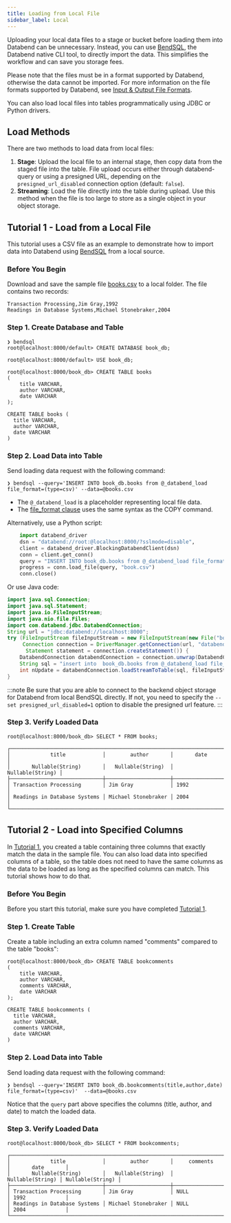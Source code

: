 ```yaml
---
title: Loading from Local File
sidebar_label: Local
---
```


Uploading your local data files to a stage or bucket before loading them into Databend can be unnecessary. Instead, you can use [BendSQL](../../30-sql-clients/00-bendsql/index.md), the Databend native CLI tool, to directly import the data. This simplifies the workflow and can save you storage fees.

Please note that the files must be in a format supported by Databend, otherwise the data cannot be imported. For more information on the file formats supported by Databend, see [Input & Output File Formats](/sql/sql-reference/file-format-options).

You can also load local files into tables programmatically using JDBC or Python drivers.

## Load Methods

There are two methods to load data from local files:

1. **Stage**: Upload the local file to an internal stage, then copy data from the staged file into the table. File upload occurs either through databend-query or using a presigned URL, depending on the `presigned_url_disabled` connection option (default: `false`).
2. **Streaming**: Load the file directly into the table during upload. Use this method when the file is too large to store as a single object in your object storage.


## Tutorial 1 - Load from a Local File

This tutorial uses a CSV file as an example to demonstrate how to import data into Databend using [BendSQL](../../30-sql-clients/00-bendsql/index.md) from a local source.

### Before You Begin

Download and save the sample file [books.csv](https://datafuse-1253727613.cos.ap-hongkong.myqcloud.com/data/books.csv) to a local folder. The file contains two records:

```text title='books.csv'
Transaction Processing,Jim Gray,1992
Readings in Database Systems,Michael Stonebraker,2004
```

### Step 1. Create Database and Table

```shell
❯ bendsql
root@localhost:8000/default> CREATE DATABASE book_db;

root@localhost:8000/default> USE book_db;

root@localhost:8000/book_db> CREATE TABLE books
(
    title VARCHAR,
    author VARCHAR,
    date VARCHAR
);

CREATE TABLE books (
  title VARCHAR,
  author VARCHAR,
  date VARCHAR
)
```

### Step 2. Load Data into Table

Send loading data request with the following command:

```shell
❯ bendsql --query='INSERT INTO book_db.books from @_databend_load file_format=(type=csv)' --data=@books.csv
```

- The `@_databend_load` is a placeholder representing local file data.
- The [file_format clause](/sql/sql-reference/file-format-options/) uses the same syntax as the COPY command.

Alternatively, use a Python script:

```python
    import databend_driver
    dsn = "databend://root:@localhost:8000/?sslmode=disable",
    client = databend_driver.BlockingDatabendClient(dsn)
    conn = client.get_conn()
    query = "INSERT INTO book_db.books from @_databend_load file_format=(type=csv)"
    progress = conn.load_file(query, "book.csv")
    conn.close()
```

Or use Java code:

```java
import java.sql.Connection;
import java.sql.Statement;
import java.io.FileInputStream;
import java.nio.file.Files;
import com.databend.jdbc.DatabendConnection;
String url = "jdbc:databend://localhost:8000";
try (FileInputStream fileInputStream = new FileInputStream(new File("book.csv")));
     Connection connection = DriverManager.getConnection(url, "databend", "databend");
      Statement statement = connection.createStatement()) {
    DatabendConnection databendConnection = connection.unwrap(DatabendConnection.class);
    String sql = "insert into  book_db.books from @_databend_load file_format=(type=csv)";
    int nUpdate = databendConnection.loadStreamToTable(sql, fileInputStream, f.length(), DatabendConnection.LoadMethod.Stage);
}
```

:::note
Be sure that you are able to connect to the backend object storage for Databend from local BendSQL directly.
If not, you need to specify the `--set presigned_url_disabled=1` option to disable the presigned url feature.
:::


### Step 3. Verify Loaded Data

```shell
root@localhost:8000/book_db> SELECT * FROM books;

┌───────────────────────────────────────────────────────────────────────┐
│             title            │        author       │       date       │
│       Nullable(String)       │   Nullable(String)  │ Nullable(String) │
├──────────────────────────────┼─────────────────────┼──────────────────┤
│ Transaction Processing       │ Jim Gray            │ 1992             │
│ Readings in Database Systems │ Michael Stonebraker │ 2004             │
└───────────────────────────────────────────────────────────────────────┘
```

## Tutorial 2 - Load into Specified Columns

In [Tutorial 1](#tutorial-1---load-from-a-csv-file), you created a table containing three columns that exactly match the data in the sample file. You can also load data into specified columns of a table, so the table does not need to have the same columns as the data to be loaded as long as the specified columns can match. This tutorial shows how to do that.

### Before You Begin

Before you start this tutorial, make sure you have completed [Tutorial 1](#tutorial-1---load-from-a-csv-file).

### Step 1. Create Table

Create a table including an extra column named "comments" compared to the table "books":

```shell
root@localhost:8000/book_db> CREATE TABLE bookcomments
(
    title VARCHAR,
    author VARCHAR,
    comments VARCHAR,
    date VARCHAR
);

CREATE TABLE bookcomments (
  title VARCHAR,
  author VARCHAR,
  comments VARCHAR,
  date VARCHAR
)
```

### Step 2. Load Data into Table

Send loading data request with the following command:

```shell
❯ bendsql --query='INSERT INTO book_db.bookcomments(title,author,date) file_format=(type=csv)'  --data=@books.csv
```

Notice that the `query` part above specifies the columns (title, author, and date) to match the loaded data.

### Step 3. Verify Loaded Data

```shell
root@localhost:8000/book_db> SELECT * FROM bookcomments;

┌──────────────────────────────────────────────────────────────────────────────────────────┐
│             title            │        author       │     comments     │       date       │
│       Nullable(String)       │   Nullable(String)  │ Nullable(String) │ Nullable(String) │
├──────────────────────────────┼─────────────────────┼──────────────────┼──────────────────┤
│ Transaction Processing       │ Jim Gray            │ NULL             │ 1992             │
│ Readings in Database Systems │ Michael Stonebraker │ NULL             │ 2004             │
└──────────────────────────────────────────────────────────────────────────────────────────┘
```
